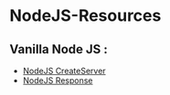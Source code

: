# NodeJS-Resources

## Vanilla Node JS :
- [NodeJS CreateServer](https://github.com/SuryaKarmakar/NodeJS-CreateServer)
- [NodeJS Response](https://github.com/SuryaKarmakar/NodeJS-Response)
